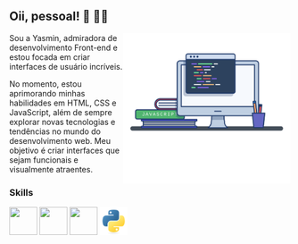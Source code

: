 ## Oii, pessoal! 👋 👩‍💻

<img src = "image.png" width="300" align="right">

Sou a Yasmin, admiradora de desenvolvimento Front-end e estou focada em criar interfaces de usuário incríveis.

No momento, estou aprimorando minhas habilidades em HTML, CSS e JavaScript, além de sempre explorar novas tecnologias e tendências no mundo do desenvolvimento web. Meu objetivo é criar interfaces que sejam funcionais e visualmente atraentes.

### Skills
<p align="left">
  
<img height="50" width="50" src="https://user-images.githubusercontent.com/25181517/192158954-f88b5814-d510-4564-b285-dff7d6400dad.png" width='50px'/>
<img height="50" width="50" src="https://user-images.githubusercontent.com/25181517/183898674-75a4a1b1-f960-4ea9-abcb-637170a00a75.png" width='50px'/>
<img height="50" width="50" src="https://user-images.githubusercontent.com/25181517/117447155-6a868a00-af3d-11eb-9cfe-245df15c9f3f.png" width='50px'/>
<img height="50" width="50" src="https://raw.githubusercontent.com/devicons/devicon/master/icons/python/python-original.svg">
